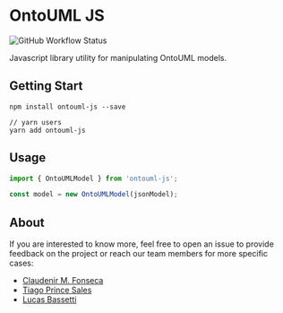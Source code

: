# OntoUML JS

![GitHub Workflow Status](https://img.shields.io/github/workflow/status/OntoUML/ontouml-js/Node%20CI?style=flat-square)

Javascript library utility for manipulating OntoUML models.

## Getting Start

```
npm install ontouml-js --save

// yarn users
yarn add ontouml-js
```

## Usage

```javascript
import { OntoUMLModel } from 'ontouml-js';

const model = new OntoUMLModel(jsonModel);
```

## About

If you are interested to know more, feel free to open an issue to provide feedback on the project or reach our team members for more specific cases:
 * [Claudenir M. Fonseca](https://github.com/claudenirmf)
 * [Tiago Prince Sales](https://github.com/tgoprince)
 * [Lucas Bassetti](https://github.com/LucasBassetti)

